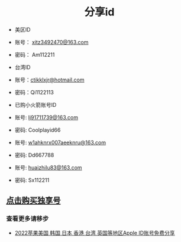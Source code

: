 <h1 align="center">分享id</h1>


- 美区ID

- 账号： xitz3492470@163.com
  
- 密码： Am112211


- 台湾ID

- 账号：ctikklxjr@hotmail.com

- 密码：Qi1122113

- 已购小火箭账号ID

- 账号: lj91711739@163.com

- 密码: Coolplayid66
 
 
 
- 账号: w1ahknrx007aeeknru@163.com

- 密码: Dd667788


 
- 账号: huaizhilu83@163.com

- 密码: Sx112211

## [点击购买独享号](https://appsir.shop)

### 查看更多请移步

* [2022苹果美国 韩国 日本 香港 台湾 英国等地区Apple ID账号免费分享](https://github.com/sir2021s/freeappleid/wiki/2022%E8%8B%B9%E6%9E%9C%E7%BE%8E%E5%9B%BD-%E9%9F%A9%E5%9B%BD-%E6%97%A5%E6%9C%AC-%E9%A6%99%E6%B8%AF-%E5%8F%B0%E6%B9%BE-%E8%8B%B1%E5%9B%BD%E7%AD%89%E5%9C%B0%E5%8C%BAApple-ID%E8%B4%A6%E5%8F%B7%E5%85%8D%E8%B4%B9%E5%88%86%E4%BA%AB)
